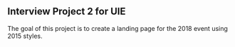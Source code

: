 ## Interview Project 2 for UIE
The goal of this project is to create a landing page for the 2018 event using 2015 styles.
